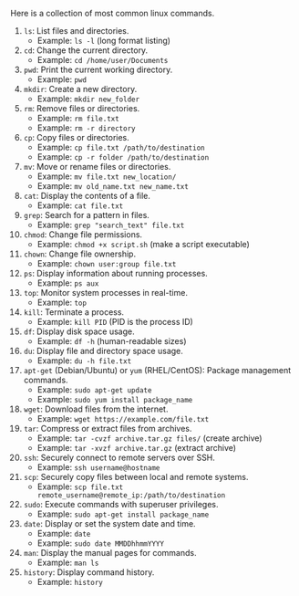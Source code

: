 Here is a collection of most common linux commands.

1. `ls`: List files and directories.
   - Example: `ls -l` (long format listing)
2. `cd`: Change the current directory.
   - Example: `cd /home/user/Documents`
3. `pwd`: Print the current working directory.
   - Example: `pwd`
4. `mkdir`: Create a new directory.
   - Example: `mkdir new_folder`
5. `rm`: Remove files or directories.
   - Example: `rm file.txt`
   - Example: `rm -r directory`
6. `cp`: Copy files or directories.
   - Example: `cp file.txt /path/to/destination`
   - Example: `cp -r folder /path/to/destination`
7. `mv`: Move or rename files or directories.
   - Example: `mv file.txt new_location/`
   - Example: `mv old_name.txt new_name.txt`
8. `cat`: Display the contents of a file.
   - Example: `cat file.txt`
9. `grep`: Search for a pattern in files.
   - Example: `grep "search_text" file.txt`
10. `chmod`: Change file permissions.
    - Example: `chmod +x script.sh` (make a script executable)
11. `chown`: Change file ownership.
    - Example: `chown user:group file.txt`
12. `ps`: Display information about running processes.
    - Example: `ps aux`
13. `top`: Monitor system processes in real-time.
    - Example: `top`
14. `kill`: Terminate a process.
    - Example: `kill PID` (PID is the process ID)
15. `df`: Display disk space usage.
    - Example: `df -h` (human-readable sizes)
16. `du`: Display file and directory space usage.
    - Example: `du -h file.txt`
17. `apt-get` (Debian/Ubuntu) or `yum` (RHEL/CentOS): Package management commands.
    - Example: `sudo apt-get update`
    - Example: `sudo yum install package_name`
18. `wget`: Download files from the internet.
    - Example: `wget https://example.com/file.txt`
19. `tar`: Compress or extract files from archives.
    - Example: `tar -cvzf archive.tar.gz files/` (create archive)
    - Example: `tar -xvzf archive.tar.gz` (extract archive)
20. `ssh`: Securely connect to remote servers over SSH.
    - Example: `ssh username@hostname`
21. `scp`: Securely copy files between local and remote systems.
    - Example: `scp file.txt remote_username@remote_ip:/path/to/destination`
22. `sudo`: Execute commands with superuser privileges.
    - Example: `sudo apt-get install package_name`
23. `date`: Display or set the system date and time.
    - Example: `date`
    - Example: `sudo date MMDDhhmmYYYY`
24. `man`: Display the manual pages for commands.
    - Example: `man ls`
25. `history`: Display command history.
    - Example: `history`